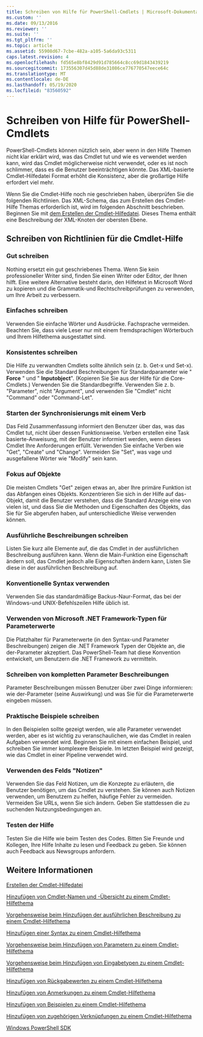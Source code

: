 ```yaml
---
title: Schreiben von Hilfe für PowerShell-Cmdlets | Microsoft-Dokumentation
ms.custom: ''
ms.date: 09/13/2016
ms.reviewer: ''
ms.suite: ''
ms.tgt_pltfrm: ''
ms.topic: article
ms.assetid: 55908d67-7cbe-482a-a105-5a6da93c5311
caps.latest.revision: 4
ms.openlocfilehash: fd565e8bf8429d91d785664c8cc69d1843439219
ms.sourcegitcommit: 173556307d45d88de31086ce776770547eece64c
ms.translationtype: MT
ms.contentlocale: de-DE
ms.lasthandoff: 05/19/2020
ms.locfileid: "83560592"
---
```

# <a name="writing-help-for-powershell-cmdlets"></a>Schreiben von Hilfe für PowerShell-Cmdlets

PowerShell-Cmdlets können nützlich sein, aber wenn in den Hilfe Themen nicht klar erklärt wird, was das Cmdlet tut und wie es verwendet werden kann, wird das Cmdlet möglicherweise nicht verwendet, oder es ist noch schlimmer, dass es die Benutzer beeinträchtigen könnte.
Das XML-basierte Cmdlet-Hilfedatei Format erhöht die Konsistenz, aber die großartige Hilfe erfordert viel mehr.

Wenn Sie die Cmdlet-Hilfe noch nie geschrieben haben, überprüfen Sie die folgenden Richtlinien.
Das XML-Schema, das zum Erstellen des Cmdlet-Hilfe Themas erforderlich ist, wird im folgenden Abschnitt beschrieben.
Beginnen Sie mit [dem Erstellen der Cmdlet-Hilfedatei](./how-to-create-the-cmdlet-help-file.md).
Dieses Thema enthält eine Beschreibung der XML-Knoten der obersten Ebene.

## <a name="writing-guidelines-for-cmdlet-help"></a>Schreiben von Richtlinien für die Cmdlet-Hilfe

### <a name="write-well"></a>Gut schreiben
Nothing ersetzt ein gut geschriebenes Thema.
Wenn Sie kein professioneller Writer sind, finden Sie einen Writer oder Editor, der Ihnen hilft.
Eine weitere Alternative besteht darin, den Hilfetext in Microsoft Word zu kopieren und die Grammatik-und Rechtschreibprüfungen zu verwenden, um Ihre Arbeit zu verbessern.

### <a name="write-simply"></a>Einfaches schreiben
Verwenden Sie einfache Wörter und Ausdrücke.
Fachsprache vermeiden.
Beachten Sie, dass viele Leser nur mit einem fremdsprachigen Wörterbuch und Ihrem Hilfethema ausgestattet sind.

### <a name="write-consistently"></a>Konsistentes schreiben
Die Hilfe zu verwandten Cmdlets sollte ähnlich sein (z. b. Get-x und Set-x).
Verwenden Sie die Standard Beschreibungen für Standardparameter wie " **Force** " und " **Inputobject**".
(Kopieren Sie Sie aus der Hilfe für die Core-Cmdlets.) Verwenden Sie die Standardbegriffe.
Verwenden Sie z. b. "Parameter", nicht "Argument", und verwenden Sie "Cmdlet" nicht "Command" oder "Command-Let".

### <a name="start-the-synopsis-with-a-verb"></a>Starten der Synchronisierungs mit einem Verb
Das Feld Zusammenfassung informiert den Benutzer über das, was das Cmdlet tut, nicht über dessen Funktionsweise.
Verben erstellen eine Task basierte-Anweisung, mit der Benutzer informiert werden, wenn dieses Cmdlet Ihre Anforderungen erfüllt.
Verwenden Sie einfache Verben wie "Get", "Create" und "Change".
Vermeiden Sie "Set", was vage und ausgefallene Wörter wie "Modify" sein kann.

### <a name="focus-on-objects"></a>Fokus auf Objekte
Die meisten Cmdlets "Get" zeigen etwas an, aber Ihre primäre Funktion ist das Abfangen eines Objekts.
Konzentrieren Sie sich in der Hilfe auf das-Objekt, damit die Benutzer verstehen, dass die Standard Anzeige eine von vielen ist, und dass Sie die Methoden und Eigenschaften des Objekts, das Sie für Sie abgerufen haben, auf unterschiedliche Weise verwenden können.

### <a name="write-detailed-descriptions"></a>Ausführliche Beschreibungen schreiben
Listen Sie kurz alle Elemente auf, die das Cmdlet in der ausführlichen Beschreibung ausführen kann.
Wenn die Main-Funktion eine Eigenschaft ändern soll, das Cmdlet jedoch alle Eigenschaften ändern kann, Listen Sie diese in der ausführlichen Beschreibung auf.

### <a name="use-conventional-syntax"></a>Konventionelle Syntax verwenden
Verwenden Sie das standardmäßige Backus-Naur-Format, das bei der Windows-und UNIX-Befehlszeilen Hilfe üblich ist.

### <a name="use-microsoft-net-framework-types-for-parameter-values"></a>Verwenden von Microsoft .NET Framework-Typen für Parameterwerte
Die Platzhalter für Parameterwerte (in den Syntax-und Parameter Beschreibungen) zeigen die .NET Framework Typen der Objekte an, die der-Parameter akzeptiert.
Das PowerShell-Team hat diese Konvention entwickelt, um Benutzern die .NET Framework zu vermitteln.

### <a name="write-complete-parameter-descriptions"></a>Schreiben von kompletten Parameter Beschreibungen
Parameter Beschreibungen müssen Benutzer über zwei Dinge informieren: wie der-Parameter (seine Auswirkung) und was Sie für die Parameterwerte eingeben müssen.

### <a name="write-practical-examples"></a>Praktische Beispiele schreiben
In den Beispielen sollte gezeigt werden, wie alle Parameter verwendet werden, aber es ist wichtig zu veranschaulichen, wie das Cmdlet in realen Aufgaben verwendet wird.
Beginnen Sie mit einem einfachen Beispiel, und schreiben Sie immer komplexere Beispiele.
Im letzten Beispiel wird gezeigt, wie das Cmdlet in einer Pipeline verwendet wird.

### <a name="use-the-notes-field"></a>Verwenden des Felds "Notizen"
Verwenden Sie das Feld Notizen, um die Konzepte zu erläutern, die Benutzer benötigen, um das Cmdlet zu verstehen.
Sie können auch Notizen verwenden, um Benutzern zu helfen, häufige Fehler zu vermeiden.
Vermeiden Sie URLs, wenn Sie sich ändern.
Geben Sie stattdessen die zu suchenden Nutzungsbedingungen an.

### <a name="test-your-help"></a>Testen der Hilfe
Testen Sie die Hilfe wie beim Testen des Codes.
Bitten Sie Freunde und Kollegen, Ihre Hilfe Inhalte zu lesen und Feedback zu geben.
Sie können auch Feedback aus Newsgroups anfordern.

## <a name="see-also"></a>Weitere Informationen

 [Erstellen der Cmdlet-Hilfedatei](./how-to-create-the-cmdlet-help-file.md)

 [Hinzufügen von Cmdlet-Namen und -Übersicht zu einem Cmdlet-Hilfethema](./how-to-add-the-cmdlet-name-and-synopsis-to-a-cmdlet-help-topic.md)

 [Vorgehensweise beim Hinzufügen der ausführlichen Beschreibung zu einem Cmdlet-Hilfethema](./how-to-add-a-cmdlet-description.md)

 [Hinzufügen einer Syntax zu einem Cmdlet-Hilfethema](./how-to-add-syntax-to-a-cmdlet-help-topic.md)

 [Vorgehensweise beim Hinzufügen von Parametern zu einem Cmdlet-Hilfethema](./how-to-add-parameter-information.md)

 [Vorgehensweise beim Hinzufügen von Eingabetypen zu einem Cmdlet-Hilfethema](./how-to-add-input-types-to-a-cmdlet-help-topic.md)

 [Hinzufügen von Rückgabewerten zu einem Cmdlet-Hilfethema](./how-to-add-return-values-to-a-cmdlet-help-topic.md)

 [Hinzufügen von Anmerkungen zu einem Cmdlet-Hilfethema](./how-to-add-notes-to-a-cmdlet-help-topic.md)

 [Hinzufügen von Beispielen zu einem Cmdlet-Hilfethema](./how-to-add-examples-to-a-cmdlet-help-topic.md)

 [Hinzufügen von zugehörigen Verknüpfungen zu einem Cmdlet-Hilfethema](./how-to-add-related-links-to-a-cmdlet-help-topic.md)

 [Windows PowerShell SDK](../windows-powershell-reference.md)
